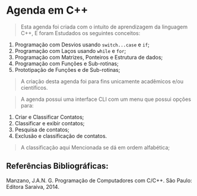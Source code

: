 # Agenda em C++

> Esta agenda foi criada com o intuito de aprendizagem da linguagem C++, E foram Estudados os seguintes conceitos:

1. Programação com Desvios usando ```switch...case``` e ```if```;
2. Programação com Laços usando ```while``` e ```for```;
3. Programação com Matrizes, Ponteiros e Estrutura de dados;
4. Programação com Funções e Sub-rotinas;
5. Prototipação de Funções e de Sub-rotinas;

> A criação desta agenda foi para fins unicamente acadêmicos e/ou científicos.

> A agenda possui uma interface CLI com um menu que possui opções para:

1. Criar e Classificar Contatos;
2. Classificar e exibir contatos;
3. Pesquisa de contatos;
4. Exclusão e classificação de contatos.

>A classificação aqui Mencionada se dá em ordem alfabética;

## Referências Bibliográficas:

Manzano, J.A.N. G. Programação de Computadores com C/C++. São Paulo: Editora Saraiva, 2014.